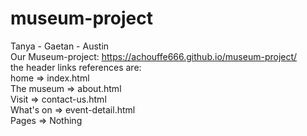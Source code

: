 # museum-project
Tanya - Gaetan - Austin <br>
Our Museum-project: https://achouffe666.github.io/museum-project/ <br>
the header links references are: <br>
home => index.html <br>
The museum => about.html <br>
Visit => contact-us.html <br>
What's on => event-detail.html <br>
Pages => Nothing
